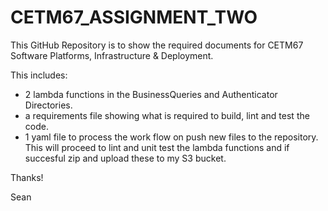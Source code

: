 # CETM67_ASSIGNMENT_TWO

This GitHub Repository is to show the required documents for CETM67 Software Platforms, Infrastructure & Deployment.

This includes:
 - 2 lambda functions in the BusinessQueries and Authenticator Directories.
 - a requirements file showing what is required to build, lint and test the code.
 - 1 yaml file to process the work flow on push new files to the repository. 
   This will proceed to lint and unit test the lambda functions and if succesful zip and upload these to my S3 bucket.
  
Thanks!

Sean
